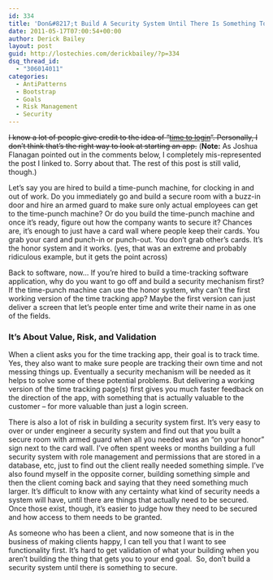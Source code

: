```yaml
---
id: 334
title: 'Don&#8217;t Build A Security System Until There Is Something To Secure'
date: 2011-05-17T07:00:54+00:00
author: Derick Bailey
layout: post
guid: http://lostechies.com/derickbailey/?p=334
dsq_thread_id:
  - "306014011"
categories:
  - AntiPatterns
  - Bootstrap
  - Goals
  - Risk Management
  - Security
---
```

<del>I know a lot of people give credit to the idea of &#8220;<a href="http://lostechies.com/chadmyers/2008/03/16/time-to-login-screen-and-the-absolute-basic-requirements-for-good-software/">time to login</a>&#8220;. Personally, I don&#8217;t think that&#8217;s the right way to look at starting an app.</del> (**Note:** As Joshua Flanagan pointed out in the comments below, I completely mis-represented the post I linked to. Sorry about that. The rest of this post is still valid, though.)

Let&#8217;s say you are hired to build a time-punch machine, for clocking in and out of work. Do you immediately go and build a secure room with a buzz-in door and hire an armed guard to make sure only actual employees can get to the time-punch machine? Or do you build the time-punch machine and once it&#8217;s ready, figure out how the company wants to secure it? Chances are, it&#8217;s enough to just have a card wall where people keep their cards. You grab your card and punch-in or punch-out. You don&#8217;t grab other&#8217;s cards. It&#8217;s the honor system and it works. (yes, that was an extreme and probably ridiculous example, but it gets the point across)

Back to software, now&#8230; If you&#8217;re hired to build a time-tracking software application, why do you want to go off and build a security mechanism first? If the time-punch machine can use the honor system, why can&#8217;t the first working version of the time tracking app? Maybe the first version can just deliver a screen that let&#8217;s people enter time and write their name in as one of the fields.

### It&#8217;s About Value, Risk, and Validation

When a client asks you for the time tracking app, their goal is to track time. Yes, they also want to make sure people are tracking their own time and not messing things up. Eventually a security mechanism will be needed as it helps to solve some of these potential problems. But delivering a working version of the time tracking page(s) first gives you much faster feedback on the direction of the app, with something that is actually valuable to the customer &#8211; for more valuable than just a login screen.

There is also a lot of risk in building a security system first. It&#8217;s very easy to over or under engineer a security system and find out that you built a secure room with armed guard when all you needed was an &#8220;on your honor&#8221; sign next to the card wall. I&#8217;ve often spent weeks or months building a full security system with role management and permissions that are stored in a database, etc, just to find out the client really needed something simple. I&#8217;ve also found myself in the opposite corner, building something simple and then the client coming back and saying that they need something much larger. It&#8217;s difficult to know with any certainty what kind of security needs a system will have, until there are things that actually need to be secured. Once those exist, though, it&#8217;s easier to judge how they need to be secured and how access to them needs to be granted.

As someone who has been a client, and now someone that is in the business of making clients happy, I can tell you that I want to see functionality first. It&#8217;s hard to get validation of what your building when you aren&#8217;t building the thing that gets you to your end goal.  So, don&#8217;t build a security system until there is something to secure.